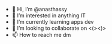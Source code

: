 - 👋 Hi, I’m @anasthassy
- 👀 I’m interested in anything IT
- 🌱 I’m currently learning apps dev
- 💞️ I’m looking to collaborate on <(><)>
- 📫 How to reach me dm

<!---
anasthassy/anasthassy is a ✨ special ✨ repository because its `README.md` (this file) appears on your GitHub profile.
You can click the Preview link to take a look at your changes.
--->
